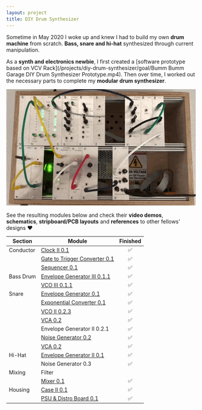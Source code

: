 ```yaml
---
layout: project
title: DIY Drum Synthesizer
---
```


Sometime in May 2020 I woke up and knew I had to build my own **drum machine** from scratch. **Bass, snare and hi-hat** synthesized through current manipulation.

As a **synth and electronics newbie**, I first created a [software prototype based on VCV Rack](/projects/diy-drum-synthesizer/goal/Bumm Bumm Garage DIY Drum Synthesizer Prototype.mp4). Then over time, I worked out the necessary parts to complete my **modular drum synthesizer**.

![](/assets/img/animation.gif)

See the resulting modules below and check their **video demos**, **schematics**, **stripboard/PCB layouts** and **references** to other fellows' designs ❤️️

| Section   | Module                                                       | Finished |
| --------- | ------------------------------------------------------------ | :------: |
| Conductor | [Clock II 0.1](/modules/clock-ii-0.1/)                       |    ✅     |
|           | [Gate to Trigger Converter 0.1](/modules/gate-to-trigger-converter-0.1) |    ✅     |
|           | [Sequencer 0.1](/modules/sequencer-0.1)                      |    ✅     |
| Bass Drum | [Envelope Generator III 0.1.1](/modules/envelope-generator-iii-0.1.1) |    ✅     |
|           | [VCO III 0.1.1](/modules/vco-iii-0.1.1/)                     |    ✅     |
| Snare     | [Envelope Generator 0.1](/modules/envelope-generator-0.1)    |    ✅     |
|           | [Exponential Converter 0.1](/modules/exponential-converter-0.1) |    ✅     |
|           | [VCO II 0.2.3](/modules/vco-ii-0.2.3)                        |    ✅     |
|           | [VCA 0.2](/modules/vca-0.2)                                  |    ✅     |
|           | Envelope Generator II 0.2.1 <!-- Assembly done -->           |    ✅     |
|           | [Noise Generator 0.2](/modules/noise-generator-0.2)          |    ✅     |
|           | [VCA 0.2](/modules/vca-0.2)                                  |    ✅     |
| Hi-Hat    | [Envelope Generator II 0.1](/modules/envelope-generator-ii-0.1) |    ✅     |
|           | Noise Generator 0.3 <!-- Assembly done -->                   |    ✅     |
| Mixing    | Filter <!-- Assembly in Progress (labels missing) -->        |          |
|           | [Mixer 0.1](/modules/mixer-0.1)                              |    ✅     |
| Housing   | [Case II 0.1](modules/case-ii-0.1)                           |    ✅     |
|           | [PSU & Distro Board 0.1](modules/psu-power-distribution-0.1) <!-- Docs in Progress, Modul noch fotografieren und texten  --> |    ✅     |


